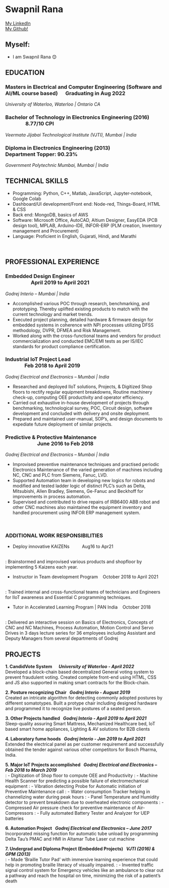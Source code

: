# Swapnil Rana

[My LinkedIn](https://www.linkedin.com/in/swapnil-rana)
<br/>
[My Github!](https://github.com/swapnilrana) 


## Myself:
- I am Swapnil Rana 😊

## **EDUCATION**
### Masters in Electrical and Computer Engineering (Software and AI/ML course based) &emsp; Graduating in Aug 2022
*University of Waterloo, Waterloo | Ontario CA*
### Bachelor of Technology in Electronics Engineering (2016) &emsp; &emsp; &nbsp; &nbsp; &nbsp; &emsp; &emsp; 8.77/10 CPI
*Veermata Jijabai Technological Institute (VJTI), Mumbai | India*
### Diploma in Electronics Engineering (2013) &emsp; &emsp; &emsp;  &nbsp; &nbsp; &nbsp; &emsp; Department Topper: 90.23%
*Government Polytechnic Mumbai, Mumbai | India*
<br/>

## TECHNICAL SKILLS
- Programming: Python, C++, Matlab, JavaScript, Jupyter-notebook, Google Colab
- Dashboard/UI development/Front end: Node-red, Things-Board, HTML & CSS
- Back end: MongoDB, basics of AWS
- Software: Microsoft Office, AutoCAD, Altium Designer, EasyEDA (PCB design tool), MPLAB, Arduino-IDE, INFOR-ERP (PLM creation, Inventory management and Procurement)
- Language: Proficient in English, Gujarati, Hindi, and Marathi
<br/>

## PROFESSIONAL EXPERIENCE
### Embedded Design Engineer  &nbsp; &nbsp; &nbsp; &emsp; &emsp;   &nbsp; &emsp;  &emsp; &emsp; &emsp; &emsp; &emsp; &emsp; &emsp; &emsp; &emsp; &emsp; &emsp; &emsp; &emsp; April 2019 to April 2021
*Godrej Interio – Mumbai | India*					        
- Accomplished various POC through research, benchmarking, and prototyping. Thereby uplifted existing products to match with the current technology and market trends. 
-	Executed project planning, detailed hardware & firmware design for embedded systems in coherence with NPI processes utilizing DFSS methodology, DVPR, DFMEA and Risk Management.
-	Worked along with the cross-functional teams and vendors for product commercialization and conducted EMC/EMI tests as per IS/IEC standards for product compliance certification.

### Industrial IoT Project Lead    &nbsp; &nbsp; &nbsp; &nbsp;   &nbsp; &emsp; &emsp;	&emsp; &emsp; &emsp; &emsp; &emsp; &emsp;	&emsp; &emsp; &emsp; &emsp; &emsp; &emsp; &emsp;  Feb 2018 to April 2019
*Godrej Electrical and Electronics – Mumbai | India*
- Researched and deployed IIoT solutions, Projects, & Digitized Shop floors to rectify regular equipment breakdowns, Routine machinery check-up, computing OEE productivity and operator efficiency.
- Carried out exhaustive in-house development of projects through benchmarking, technological survey, POC, Circuit design, software development and concluded with delivery and onsite deployment.
-	Prepared and maintained user-manual, SOP’s, and design documents to expediate future deployment of similar projects.

### Predictive & Protective Maintenance     &nbsp; &nbsp; &nbsp; &nbsp;  &nbsp; &emsp; &emsp; &emsp; &emsp; &emsp; &emsp; &emsp; &emsp; &emsp; &emsp; &emsp; &emsp; &emsp;          June 2016 to Feb 2018
*Godrej Electrical and Electronics – Mumbai | India*
-	Improvised preventive maintenance techniques and practised periodic Electronics Maintenance of the varied generation of machines including NC, CNC and PLC from Siemens, Fanuc, LVD.
-	Supported Automation team in developing new logics for robots and modified and tested ladder logic of distinct PLC’s such as Delta, Mitsubishi, Allen Bradley, Siemens, Ge-Fanuc and Beckhoff for improvements in process automation. 
-	Supervised and contributed to drive repairs of IRB6400 ABB robot and other CNC machines also maintained the equipment inventory and handled procurement using INFOR ERP management system.
<br />



### ADDITIONAL WORK RESPONSIBILITIES
- Deploy innovative KAIZENs     &emsp; &emsp;     Aug16 to Apr21
<br/>
: Brainstormed and improvised various products and shopfloor by implementing 5 Kaizens each year.

- Instructor in Team development Program &nbsp;&nbsp; October 2018 to April 2021 
<br/>
: Trained internal and cross-functional teams of technicians and Engineers for IIoT awareness and Essential C programming techniques.

- Tutor in Accelerated Learning Program | PAN India				 &nbsp;&nbsp;        October 2018 
<br/>
: Delivered an interactive session on Basics of Electronics, Concepts of CNC and NC Machines, Process Automation, Motion Control and Servo Drives in 3 days lecture series for 36 employees including Assistant and Deputy Managers from several departments of Godrej



## PROJECTS 
**1. CandidVote System  	&emsp;		 					*University of Waterloo - April 2022***
<br/>
Developed a block-chain based decentralized General voting system to prevent fraudulent voting. Created complete front-end using HTML, CSS and JS also supported in making smart contracts for the Block-chain.
<br/>

**2. Posture recognizing Chair  		&nbsp;				  	           *Godrej Interio - August 2019***
<br/>
Created an intricate algorithm for detecting commonly adopted postures by different somatotypes. Built a protype chair including designed hardware and programmed it to recognize live postures of a seated person.
<br/>

**3. Other Projects handled 				&nbsp;		    *Godrej Interio - April 2019 to April 2021***
<br/>
Sleep-quality assuring Smart Mattress, Mechanized Healthcare bed, IoT based smart home appliances, Lighting & AV solutions for B2B clients
<br/>

**4. Laboratory fume hoods 				&nbsp;		     *Godrej Interio - Jan 2019 to April 2021***
<br/>
Extended the electrical panel as per customer requirement and successfully obtained the tender against various other competitors for Bosch Pharma, India. 
<br/>

**5. Major IoT Projects accomplished 		 &nbsp;          *Godrej Electrical and Electronics – Feb 2018 to March 2019***
<br/>
: -	Digitization of Shop floor to compute OEE and Productivity 
: - Machine Health Scanner for predicting a possible failure of electromechanical equipment 
: - Vibration detecting Probe for Automatic initiation of Preventive Maintenance call
: -	Water consumption Tracker helping in channelizing water during peak hours
: -	Panel Temperature and Humidity detector to prevent breakdown due to overheated electronic components
: -	Compressed Air pressure check for preventive maintenance of Air-Compressors
: -	Fully automated Battery Tester and Analyzer for UEP batteries
<br/>

**6. Automation Project 					&nbsp;	         *Godrej Electrical and Electronics – June 2017***
<br/>
Incorporated missing function for automatic tube unload by programming Delta Tau’s PMAC and HMI in Altamar Tube Laser cut machine
<br/>

**7. Undergrad and Diploma Project (Embedded Projects)		&nbsp;		  *VJTI (2016) & GPM (2013)***
<br/>
: - Made ‘Braille Tutor Pad’ with immersive learning experience that could help in promoting braille literacy of visually impaired.
: -	Invented traffic signal control system for Emergency vehicles like an ambulance to clear out a pathway and reach the hospital on time, minimizing the risk of a patient’s death
<br/>

